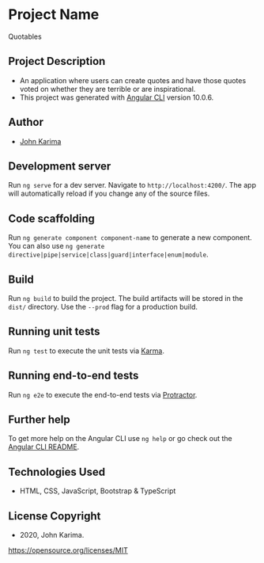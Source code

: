 # Project Name 

Quotables

## Project Description 

- An application where users can create quotes and have those quotes voted on whether they are terrible or are inspirational.
- This project was generated with [Angular CLI](https://github.com/angular/angular-cli) version 10.0.6.

## Author 

- [John Karima](https://github.com/JohnKarima)

## Development server

Run `ng serve` for a dev server. Navigate to `http://localhost:4200/`. The app will automatically reload if you change any of the source files.

## Code scaffolding

Run `ng generate component component-name` to generate a new component. You can also use `ng generate directive|pipe|service|class|guard|interface|enum|module`.

## Build

Run `ng build` to build the project. The build artifacts will be stored in the `dist/` directory. Use the `--prod` flag for a production build.

## Running unit tests

Run `ng test` to execute the unit tests via [Karma](https://karma-runner.github.io).

## Running end-to-end tests

Run `ng e2e` to execute the end-to-end tests via [Protractor](http://www.protractortest.org/).

## Further help

To get more help on the Angular CLI use `ng help` or go check out the [Angular CLI README](https://github.com/angular/angular-cli/blob/master/README.md).

## Technologies Used

- HTML, CSS, JavaScript, Bootstrap & TypeScript

## License Copyright 

- 2020, John Karima.

https://opensource.org/licenses/MIT
